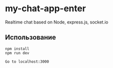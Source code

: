 # my-chat-app-enter
Realtime chat based on Node, express.js, socket.io

## Использование
```
npm install
npm run dev

Go to localhost:3000
```

